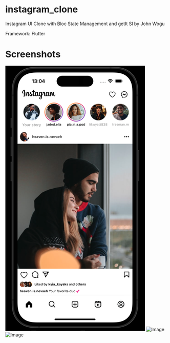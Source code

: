 # instagram_clone

Instagram UI Clone with Bloc State Management and getIt Sl by John Wogu

Framework: Flutter

# Screenshots

![alt text](https://github.com/iamIkay/instagram-bloc/blob/main/assets/screenshots/screenshot1.png?raw=true)  ![Image](https://github.com/user-attachments/assets/a636a91a-8ff0-4909-9894-463be5ebe147)  ![Image](https://github.com/user-attachments/assets/7ff0344f-0eb7-4237-90fc-fc70d84b6455)
